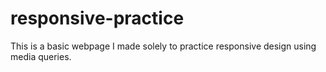 # responsive-practice

This is a basic webpage I made solely to practice responsive design using media queries. 